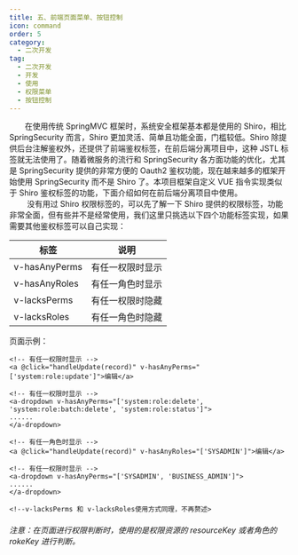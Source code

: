 ```yaml
---
title: 五、前端页面菜单、按钮控制
icon: command
order: 5
category:
  - 二次开发
tag:
  - 二次开发
  - 开发
  - 使用
  - 权限菜单
  - 按钮控制
---
```


&emsp;&emsp;在使用传统 SpringMVC 框架时，系统安全框架基本都是使用的 Shiro，相比 SpringSecurity 而言，Shiro 更加灵活、简单且功能全面，门槛较低。Shiro 除提供后台注解鉴权外，还提供了前端鉴权标签，在前后端分离项目中，这种 JSTL 标签就无法使用了。随着微服务的流行和 SpringSecurity 各方面功能的优化，尤其是 SpringSecurity 提供的非常方便的 Oauth2 鉴权功能，现在越来越多的框架开始使用 SpringSecurity 而不是 Shiro 了。本项目框架自定义 VUE 指令实现类似于 Shiro 鉴权标签的功能，下面介绍如何在前后端分离项目中使用。<br />   没有用过 Shiro 权限标签的，可以先了解一下 Shiro 提供的权限标签，功能非常全面，但有些并不是经常使用，我们这里只挑选以下四个功能标签实现，如果需要其他鉴权标签可以自己实现：

| 标签          | 说明             |
| ------------- | ---------------- |
| v-hasAnyPerms | 有任一权限时显示 |
| v-hasAnyRoles | 有任一角色时显示 |
| v-lacksPerms  | 有任一权限时隐藏 |
| v-lacksRoles  | 有任一角色时隐藏 |

页面示例：

```
<!-- 有任一权限时显示 -->
<a @click="handleUpdate(record)" v-hasAnyPerms="['system:role:update']">编辑</a>

<!-- 有任一权限时显示 -->
<a-dropdown v-hasAnyPerms="['system:role:delete', 'system:role:batch:delete', 'system:role:status']">
......
</a-dropdown>

<!-- 有任一角色时显示 -->
<a @click="handleUpdate(record)" v-hasAnyRoles="['SYSADMIN']">编辑</a>

<!-- 有任一权限时显示 -->
<a-dropdown v-hasAnyPerms="['SYSADMIN', 'BUSINESS_ADMIN']">
......
</a-dropdown>

<!--v-lacksPerms 和 v-lacksRoles使用方式同理，不再赘述>
```

<a name="0836a8fe"></a>

###### 注意：在页面进行权限判断时，使用的是权限资源的 resourceKey 或者角色的 rokeKey 进行判断。
